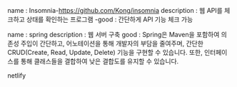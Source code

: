 name : Insomnia-https://github.com/Kong/insomnia
description : 웹 API를 체크하고 상태를 확인하는 프로그램
-good : 간단하게 API 기능 체크 가능

name : spring
description : 웹 서버 구축
good : Spring은 Maven을 포함하여 의존성 주입이 간단하고, 어노테이션을 통해 개발자의 부담을 줄여주며, 간단한 CRUD(Create, Read, Update, Delete) 기능을 구현할 수 있습니다. 또한, 인터페이스를 통해 클래스들을 결합하여 낮은 결합도를 유지할 수 있습니다.

netlify